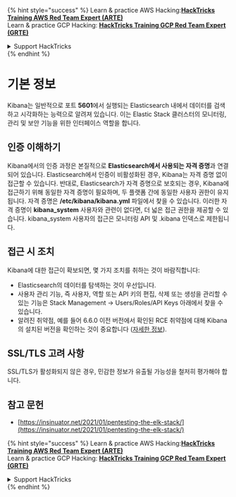 {% hint style="success" %}
Learn & practice AWS Hacking:<img src="/.gitbook/assets/arte.png" alt="" data-size="line">[**HackTricks Training AWS Red Team Expert (ARTE)**](https://training.hacktricks.xyz/courses/arte)<img src="/.gitbook/assets/arte.png" alt="" data-size="line">\
Learn & practice GCP Hacking: <img src="/.gitbook/assets/grte.png" alt="" data-size="line">[**HackTricks Training GCP Red Team Expert (GRTE)**<img src="/.gitbook/assets/grte.png" alt="" data-size="line">](https://training.hacktricks.xyz/courses/grte)

<details>

<summary>Support HackTricks</summary>

* Check the [**subscription plans**](https://github.com/sponsors/carlospolop)!
* **Join the** 💬 [**Discord group**](https://discord.gg/hRep4RUj7f) or the [**telegram group**](https://t.me/peass) or **follow** us on **Twitter** 🐦 [**@hacktricks\_live**](https://twitter.com/hacktricks\_live)**.**
* **Share hacking tricks by submitting PRs to the** [**HackTricks**](https://github.com/carlospolop/hacktricks) and [**HackTricks Cloud**](https://github.com/carlospolop/hacktricks-cloud) github repos.

</details>
{% endhint %}


# 기본 정보

Kibana는 일반적으로 포트 **5601**에서 실행되는 Elasticsearch 내에서 데이터를 검색하고 시각화하는 능력으로 알려져 있습니다. 이는 Elastic Stack 클러스터의 모니터링, 관리 및 보안 기능을 위한 인터페이스 역할을 합니다.

## 인증 이해하기

Kibana에서의 인증 과정은 본질적으로 **Elasticsearch에서 사용되는 자격 증명**과 연결되어 있습니다. Elasticsearch에서 인증이 비활성화된 경우, Kibana는 자격 증명 없이 접근할 수 있습니다. 반대로, Elasticsearch가 자격 증명으로 보호되는 경우, Kibana에 접근하기 위해 동일한 자격 증명이 필요하며, 두 플랫폼 간에 동일한 사용자 권한이 유지됩니다. 자격 증명은 **/etc/kibana/kibana.yml** 파일에서 찾을 수 있습니다. 이러한 자격 증명이 **kibana_system** 사용자와 관련이 없다면, 더 넓은 접근 권한을 제공할 수 있습니다. kibana_system 사용자의 접근은 모니터링 API 및 .kibana 인덱스로 제한됩니다.

## 접근 시 조치

Kibana에 대한 접근이 확보되면, 몇 가지 조치를 취하는 것이 바람직합니다:

- Elasticsearch의 데이터를 탐색하는 것이 우선입니다.
- 사용자 관리 기능, 즉 사용자, 역할 또는 API 키의 편집, 삭제 또는 생성을 관리할 수 있는 기능은 Stack Management -> Users/Roles/API Keys 아래에서 찾을 수 있습니다.
- 알려진 취약점, 예를 들어 6.6.0 이전 버전에서 확인된 RCE 취약점에 대해 Kibana의 설치된 버전을 확인하는 것이 중요합니다 ([자세한 정보](https://insinuator.net/2021/01/pentesting-the-elk-stack/#ref2)).

## SSL/TLS 고려 사항

SSL/TLS가 활성화되지 않은 경우, 민감한 정보가 유출될 가능성을 철저히 평가해야 합니다.

## 참고 문헌

* [https://insinuator.net/2021/01/pentesting-the-elk-stack/](https://insinuator.net/2021/01/pentesting-the-elk-stack/)


{% hint style="success" %}
Learn & practice AWS Hacking:<img src="/.gitbook/assets/arte.png" alt="" data-size="line">[**HackTricks Training AWS Red Team Expert (ARTE)**](https://training.hacktricks.xyz/courses/arte)<img src="/.gitbook/assets/arte.png" alt="" data-size="line">\
Learn & practice GCP Hacking: <img src="/.gitbook/assets/grte.png" alt="" data-size="line">[**HackTricks Training GCP Red Team Expert (GRTE)**<img src="/.gitbook/assets/grte.png" alt="" data-size="line">](https://training.hacktricks.xyz/courses/grte)

<details>

<summary>Support HackTricks</summary>

* Check the [**subscription plans**](https://github.com/sponsors/carlospolop)!
* **Join the** 💬 [**Discord group**](https://discord.gg/hRep4RUj7f) or the [**telegram group**](https://t.me/peass) or **follow** us on **Twitter** 🐦 [**@hacktricks\_live**](https://twitter.com/hacktricks\_live)**.**
* **Share hacking tricks by submitting PRs to the** [**HackTricks**](https://github.com/carlospolop/hacktricks) and [**HackTricks Cloud**](https://github.com/carlospolop/hacktricks-cloud) github repos.

</details>
{% endhint %}
